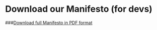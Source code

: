 # Download our Manifesto (for devs)

###[Download full Manifesto in PDF format](pdf/clinical-digital-manifesto.pdf)